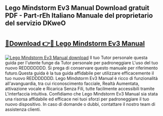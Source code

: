## Lego Mindstorm Ev3 Manual Download gratuit PDF - Part-rEh Italiano Manuale del proprietario del servizio DKweO

# <h2><a href="http://dfaig48.blite.top/?on=Lego+Mindstorm+Ev3+Manual">🔗Download 👉🔴 Lego Mindstorm Ev3 Manual</a></h2>

[![Lego Mindstorm Ev3 Manual download](https://i.imgur.com/lujVjoI.png)](http://dfaig48.blite.top/?on=Lego+Mindstorm+Ev3+Manual)
Il tuo Tutor personale questa guida per l'utente funge da Tutor personale per padroneggiare L'uso del tuo nuovo REDDDDDDD. Si prega di conservare questo manuale per riferimento futuro.Questa guida è la tua guida affidabile per utilizzare efficacemente il tuo nuovo REDDDDDDD. Lego Mindstorm Ev3 Manual è ricco di funzionalità all'avanguardia, tra cui riconoscimento facciale, Realtà Aumentata, attivazione vocale e Ricarica Senza Fili, tutte facilmente accessibili tramite L'interfaccia intuitiva. Confidiamo che Lego Mindstorm Ev3 Manual sia stata una risorsa affidabile ed efficace nei tuoi sforzi per padroneggiare il tuo nuovo dispositivo. In caso di domande o dubbi, contattare il nostro team di assistenza clienti.
